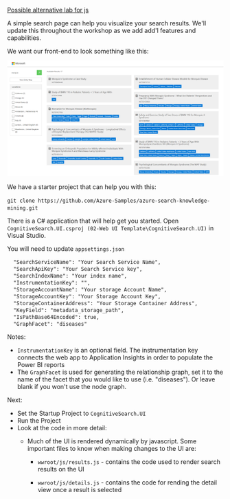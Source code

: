 [Possible alternative lab for js](https://github.com/Azure-Samples/AzSearch.js)

A simple search page can help you visualize your search results.  We'll update this throughout the workshop as we add add'l features and capabilities.

We want our front-end to look something like this:  

![](./img/04.png)

We have a starter project that can help you with this:

`git clone https://github.com/Azure-Samples/azure-search-knowledge-mining.git`

There is a C# application that will help get you started.  Open `CognitiveSearch.UI.csproj (02-Web UI Template\CognitiveSearch.UI)` in Visual Studio.

You will need to update `appsettings.json`

```
  "SearchServiceName": "Your Search Service Name",
  "SearchApiKey": "Your Search Service key",
  "SearchIndexName": "Your index name",
  "InstrumentationKey": "",
  "StorageAccountName": "Your storage Account Name",
  "StorageAccountKey": "Your Storage Account Key",
  "StorageContainerAddress": "Your Storage Container Address",
  "KeyField": "metadata_storage_path",
  "IsPathBase64Encoded": true,
  "GraphFacet": "diseases"
```

Notes:

* `InstrumentationKey` is an optional field. The instrumentation key connects the web app to Application Insights in order to populate the Power BI reports
* The `GraphFacet` is used for generating the relationship graph, set it to the name of the facet that you would like to use (i.e. "diseases"). Or leave blank if you won't use the node graph.

Next:

* Set the Startup Project to `CognitiveSearch.UI`
* Run the Project
* Look at the code in more detail:
  * Much of the UI is rendered dynamically by javascript. Some important files to know when making changes to the UI are:

    * `wwroot/js/results.js` - contains the code used to render search results on the UI

    * `wwroot/js/details.js` - contains the code for rending the detail view once a result is selected